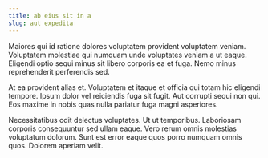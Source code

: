 ```yaml
---
title: ab eius sit in a
slug: aut expedita
---
```


Maiores qui id ratione dolores voluptatem provident voluptatem veniam. Voluptatem molestiae qui numquam unde voluptates veniam a ut eaque. Eligendi optio sequi minus sit libero corporis ea et fuga. Nemo minus reprehenderit perferendis sed.

At ea provident alias et. Voluptatem et itaque et officia qui totam hic eligendi tempore. Ipsum dolor vel reiciendis fuga sit fugit. Aut corrupti sequi non qui. Eos maxime in nobis quas nulla pariatur fuga magni asperiores.

Necessitatibus odit delectus voluptates. Ut ut temporibus. Laboriosam corporis consequuntur sed ullam eaque. Vero rerum omnis molestias voluptatum dolorum. Sunt est error eaque quos porro numquam omnis quos. Dolorem aperiam velit.
